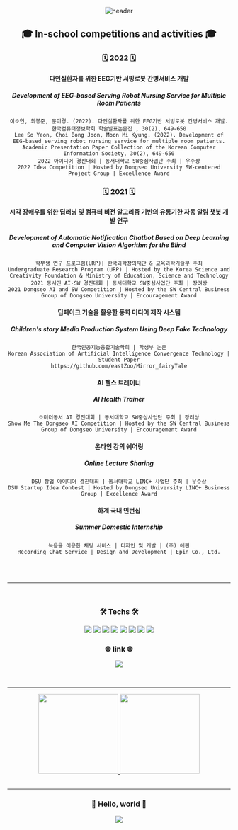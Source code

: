 <div align=center>
  
  ![header](https://capsule-render.vercel.app/api?type=waving&color=auto&height=250&section=header&text=77r77ung&fontSize=70)
  

## 🎓 In-school competitions and activities 🎓

  ### 🗓 2022 🗓
  
  #### 다인실환자를 위한 EEG기반 서빙로봇 간병서비스 개발
  ##### Development of EEG-based Serving Robot Nursing Service for Multiple Room Patients
  ```
  이소연, 최봉준, 문미경. (2022). 다인실환자를 위한 EEG기반 서빙로봇 간병서비스 개발. 한국컴퓨터정보학회 학술발표논문집 , 30(2), 649-650
  Lee So Yeon, Choi Bong Joon, Moon Mi Kyung. (2022). Development of EEG-based serving robot nursing service for multiple room patients. Academic Presentation Paper Collection of the Korean Computer Information Society, 30(2), 649-650
  2022 아이디어 경진대회 | 동서대학교 SW중심사업단 주최 | 우수상
  2022 Idea Competition | Hosted by Dongseo University SW-centered Project Group | Excellence Award
  ```

  ### 🗓 2021 🗓
  
  #### 시각 장애우를 위한 딥러닝 및 컴퓨터 비전 알고리즘 기반의 유통기한 자동 알림 챗봇 개발 연구
  ##### Development of Automatic Notification Chatbot Based on Deep Learning and Computer Vision Algorithm for the Blind
  ```
  학부생 연구 프로그램(URP)| 한국과학창의재단 & 교육과학기술부 주최
  Undergraduate Research Program (URP) | Hosted by the Korea Science and Creativity Foundation & Ministry of Education, Science and Technology
  2021 동서인 AI·SW 경진대회 | 동서대학교 SW중심사업단 주최 | 장려상
  2021 Dongseo AI and SW Competition | Hosted by the SW Central Business Group of Dongseo University | Encouragement Award
  ```
  
  #### 딥페이크 기술을 활용한 동화 미디어 제작 시스템
  ##### Children's story Media Production System Using Deep Fake Technology
  ```
  한국인공지능융합기술학회 | 학생부 논문
  Korean Association of Artificial Intelligence Convergence Technology | Student Paper
  https://github.com/eastZoo/Mirror_fairyTale
  ```

  #### AI 헬스 트레이너
  ##### AI Health Trainer
  ```
  쇼미더동서 AI 경진대회 | 동서대학교 SW중심사업단 주최 | 장려상
  Show Me The Dongseo AI Competition | Hosted by the SW Central Business Group of Dongseo University | Encouragement Award
  ```

  #### 온라인 강의 쉐어링
  ##### Online Lecture Sharing
  ```
  DSU 창업 아이디어 경진대회 | 동서대학교 LINC+ 사업단 주최 | 우수상
  DSU Startup Idea Contest | Hosted by Dongseo University LINC+ Business Group | Excellence Award
  ```

  #### 하계 국내 인턴십
  ##### Summer Domestic Internship
  ```
  녹음을 이용한 채팅 서비스 | 디자인 및 개발 | (주) 에핀
  Recording Chat Service | Design and Development | Epin Co., Ltd.
  ```
  
</div>

<br/><br/>
- - -
<br/>

<div align=center>
  
  ### 🛠 Techs 🛠
  <img src="https://img.shields.io/badge/Python-3776AB?style=flat&logo=Python&logoColor=white"/>
  <img src="https://img.shields.io/badge/React-61DAFB?style=flat&logo=React&logoColor=white"/>
  <img src="https://img.shields.io/badge/JavaScript-F7DF1E?style=flat&logo=JavaScript&logoColor=white"/>
  <img src="https://img.shields.io/badge/Node.js-339933?style=flat&logo=Node.js&logoColor=white"/>
  <img src="https://img.shields.io/badge/CSS3-1572B6?style=flat&logo=CSS3&logoColor=white"/>
  <img src="https://img.shields.io/badge/HTML5-E34F26?style=flat&logo=HTML5&logoColor=white"/>
  <img src="https://img.shields.io/badge/Bootstrap-7952B3?style=flat&logo=Bootstrap&logoColor=white"/>
  <img src="https://img.shields.io/badge/MySQL-4479A1?style=flat&logo=MySQL&logoColor=white"/>


  </br>
  
  ### 🌐 link 🌐
  <a href="https://velog.io/@2625k"><img src="https://img.shields.io/badge/Velog-20C997?style=flat-square&logo=Velog&logoColor=20C997&link=https://velog.io/@2625k"/>
</div>

<br/>

- - -

<div align=center>
  <a href = 'https://github.com/77r77ung'>
    <img height = '180em' src = "https://github-readme-stats.vercel.app/api?username=77r77ung&theme=buefy&show_icons=true"/>
    <img height = '180em' src = "https://github-readme-stats.vercel.app/api/top-langs/?username=77r77ung"/>
  </a>
</div>
  
<br/>

- - -


<div align=center>
  
  ### 🤗 Hello, world 🤗 
  <a href="https://hits.seeyoufarm.com"><img src="https://hits.seeyoufarm.com/api/count/incr/badge.svg?url=https%3A%2F%2Fgithub.com%2F77r77ung&count_bg=%23B5C9FF&title_bg=%23B1E5A3&icon=instacart.svg&icon_color=%23FF9300&title=hello%2C+world%21&edge_flat=false"/></a>
  
</div>

<br/>


